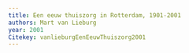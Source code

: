 ```yaml
---
title: Een eeuw thuiszorg in Rotterdam, 1901-2001
authors: Mart van Lieburg
year: 2001
Citekey: vanlieburgEenEeuwThuiszorg2001
---
```


